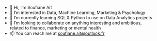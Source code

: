 - 👋 Hi, I’m Soufiane Aït
- 👀 I’m interested in Data, Machine Learning, Marketing & Psychology
- 🌱 I’m currently learning SQL & Python to use on Data Analytics projects
- 💞️ I’m looking to collaborate on anything interesting and ambitious, related to finance, marketing or mental health
- 📫 You can reach me at soufiane.ait@outlook.fr

<!---
LesDatasdeSouf/LesDatasdeSouf is a ✨ special ✨ repository because its `README.md` (this file) appears on your GitHub profile.
You can click the Preview link to take a look at your changes.
--->
